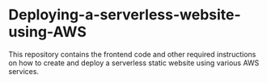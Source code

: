 # Deploying-a-serverless-website-using-AWS
This repository contains the frontend code and other required instructions on how to create and deploy a serverless static website using various AWS services.
